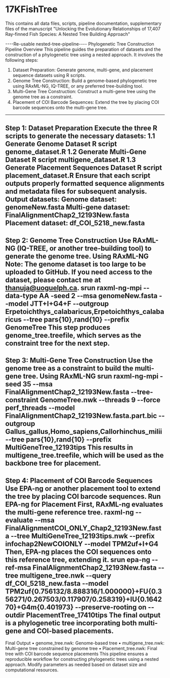# 17KFishTree

This contains all data files, scripts, pipeline documentation, supplementary files of the manuscript "Unlocking the Evolutionary Relationships of 17,407 Ray-finned Fish Species: A Nested Tree Building Approach"

----Re-usable nested-tree-pipeline----
Phylogenetic Tree Construction Pipeline
Overview
This pipeline guides the preparation of datasets and the construction of a phylogenetic tree using a nested approach. It involves the following steps:
1.	Dataset Preparation: Generate genome, multi-gene, and placement sequence datasets using R scripts.
2.	Genome Tree Construction: Build a genome-based phylogenetic tree using RAxML-NG, IQ-TREE, or any preferred tree-building tool.
3.	Multi-Gene Tree Construction: Construct a multi-gene tree using the genome tree as a constraint.
4.	Placement of COI Barcode Sequences: Extend the tree by placing COI barcode sequences onto the multi-gene tree.
---------------------------------------
Step 1: Dataset Preparation
Execute the three R scripts to generate the necessary datasets:
1.1 Generate Genome Dataset
R script genome_dataset.R
1.2 Generate Multi-Gene Dataset
R script multigene_dataset.R
1.3 Generate Placement Sequences Dataset
R script placement_dataset.R
Ensure that each script outputs properly formatted sequence alignments and metadata files for subsequent analysis.
Output datasets: 
Genome dataset: genomeNew.fasta
Multi-gene dataset: FinalAlignmentChap2_12193New.fasta
Placement dataset: df_COI_5218_new.fasta
---------------------------------------
Step 2: Genome Tree Construction
Use RAxML-NG (IQ-TREE, or another tree-building tool) to generate the genome tree.
Using RAxML-NG
Note: The genome dataset is too large to be uploaded to GitHub. If you need access to the dataset, please contact me at thanuja@uoguelph.ca.
srun raxml-ng-mpi --data-type AA -seed 2 --msa genomeNew.fasta --model JTT+I+G4+F --outgroup Erpetoichthys_calabaricus,Erpetoichthys_calabaricus --tree pars{10},rand{10} --prefix GenomeTree
This step produces genome_tree.treefile, which serves as the constraint tree for the next step.
---------------------------------------
Step 3: Multi-Gene Tree Construction
Use the genome tree as a constraint to build the multi-gene tree.
Using RAxML-NG
srun raxml-ng-mpi -seed 35 --msa FinalAlignmentChap2_12193New.fasta --tree-constraint GenomeTree.nwk --threads 9 --force  perf_threads --model FinalAlignmentChap2_12193New.fasta.part.bic --outgroup Gallus_gallus,Homo_sapiens,Callorhinchus_milii --tree pars{10},rand{10} --prefix MultiGeneTree_12193tips
This results in multigene_tree.treefile, which will be used as the backbone tree for placement.
---------------------------------------
Step 4: Placement of COI Barcode Sequences
Use EPA-ng or another placement tool to extend the tree by placing COI barcode sequences.
Run EPA-ng for Placement
First, RAxML-ng evaluates the multi-gene reference tree.
raxml-ng --evaluate --msa FinalAlignmentCOI_ONLY_Chap2_12193New.fasta --tree MultiGeneTree_12193tips.nwk --prefix infochap2NewCOIONLY --model TPM2uf+I+G4
Then, EPA-ng places the COI sequences onto this reference tree, extending it.
srun epa-ng --ref-msa FinalAlignmentChap2_12193New.fasta --tree multigene_tree.nwk --query df_COI_5218_new.fasta --model TPM2uf{0.756132/8.888316/1.000000}+FU{0.356271/0.267503/0.117907/0.258319}+IU{0.164270}+G4m{0.401973} --preserve-rooting on --outdir PlacementTree_17410tips
The final output is a phylogenetic tree incorporating both multi-gene and COI-based placements.
---------------------------------------
Final Output
•	genome_tree.nwk: Genome-based tree
•	multigene_tree.nwk: Multi-gene tree constrained by genome tree
•	Placement_tree.nwk: Final tree with COI barcode sequence placements
This pipeline ensures a reproducible workflow for constructing phylogenetic trees using a nested approach. Modify parameters as needed based on dataset size and computational resources.
